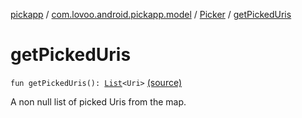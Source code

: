 [pickapp](../../index.md) / [com.lovoo.android.pickapp.model](../index.md) / [Picker](index.md) / [getPickedUris](./get-picked-uris.md)

# getPickedUris

`fun getPickedUris(): `[`List`](https://kotlinlang.org/api/latest/jvm/stdlib/kotlin.collections/-list/index.html)`<Uri>` [(source)](https://github.com/lovoo/android-pickpic/blob/master/pickapp/pickapp/src/main/kotlin/com/lovoo/android/pickapp/model/Picker.kt#L50)

A non null list of picked Uris from the map.

